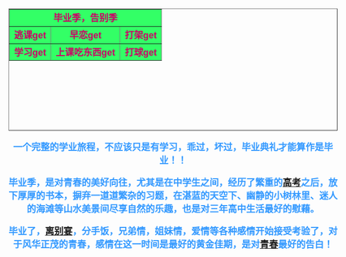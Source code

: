 
<html xmlns="http://www.w3.org/1999/xhtml">
<head>
<meta http-equiv="Content-Type" content="text/html; charset=utf-8" />
<title>毕业啦</title>
<style type="text/css">
body table {
	text-align: center;
	font-weight: bold;
	font-family: "Trebuchet MS", Arial, Helvetica, sans-serif;
	font-size: large;
	color: #C06;
}
body {
	text-align: center;
	font-family: Verdana, Geneva, sans-serif;
	color: #39F;
	font-weight: bold;
}
body,td,th {
	font-size: large;
}
</style>
</head>

<body>
<table width="973" height="241" border="1">
  <tr>
    <td colspan="3" align="center" valign="middle" bgcolor="#33FF66">毕业季，告别季</td>
  </tr>
  <tr>
    <td align="center" valign="middle" bgcolor="#33FF66">逃课get</td>
    <td align="center" valign="middle" bgcolor="#33FF66">早恋get</td>
    <td align="center" valign="middle" bgcolor="#33FF66">打架get</td>
  </tr>
  <tr>
    <td align="center" valign="middle" bgcolor="#33FF66">学习get</td>
    <td align="center" valign="middle" bgcolor="#33FF66">上课吃东西get</td>
    <td align="center" valign="middle" bgcolor="#33FF66">打球get</td>
  </tr>
</table>
<p>一个完整的学业旅程，不应该只是有学习，乖过，坏过，毕业典礼才能算作是毕业！！ </p>
<p>毕业季，是对青春的美好向往，尤其是在中学生之间，经历了繁重的<a href="https://baike.baidu.com/item/%E9%AB%98%E8%80%83/219910" target="_blank" data-lemmaid="219910">高考</a>之后，放下厚厚的书本，摒弃一道道繁杂的习题，在湛蓝的天空下、幽静的小树林里、迷人的海滩等山水美景间尽享自然的乐趣，也是对三年高中生活最好的慰藉。</p>
<p>毕业了，<a href="https://baike.baidu.com/item/%E7%A6%BB%E5%88%AB%E5%AE%B4" target="_blank">离别宴</a>，分手饭，兄弟情，姐妹情，爱情等各种感情开始接受考验了，对于风华正茂的青春，感情在这一时间是最好的黄金佳期，是对<a href="https://baike.baidu.com/item/%E9%9D%92%E6%98%A5/45423" target="_blank" data-lemmaid="45423">青春</a>最好的告白！</p>
</body>
</html>


